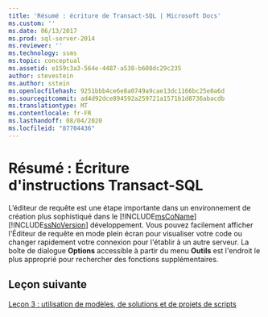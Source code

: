 ```yaml
---
title: 'Résumé : écriture de Transact-SQL | Microsoft Docs'
ms.custom: ''
ms.date: 06/13/2017
ms.prod: sql-server-2014
ms.reviewer: ''
ms.technology: ssms
ms.topic: conceptual
ms.assetid: e159c3a3-564e-4487-a538-b608dc29c235
author: stevestein
ms.author: sstein
ms.openlocfilehash: 9251bbb4ce6e8a0749a9cae13dc1166bc25e0a6d
ms.sourcegitcommit: ad4d92dce894592a259721a1571b1d8736abacdb
ms.translationtype: MT
ms.contentlocale: fr-FR
ms.lasthandoff: 08/04/2020
ms.locfileid: "87704436"
---
```

# <a name="summary-writing-transact-sql"></a>Résumé : Écriture d'instructions Transact-SQL
  L’éditeur de requête est une étape importante dans un environnement de création plus sophistiqué dans le [!INCLUDE[msCoName](../includes/msconame-md.md)] [!INCLUDE[ssNoVersion](../includes/ssnoversion-md.md)] développement. Vous pouvez facilement afficher l'Éditeur de requête en mode plein écran pour visualiser votre code ou changer rapidement votre connexion pour l'établir à un autre serveur. La boîte de dialogue **Options** accessible à partir du menu **Outils** est l'endroit le plus approprié pour rechercher des fonctions supplémentaires.  
  
## <a name="next-lesson"></a>Leçon suivante  
 [Leçon 3 : utilisation de modèles, de solutions et de projets de scripts](../ssms/tutorials/lesson-3-working-with-templates-solutions-and-script-projects.md)  
  
  
